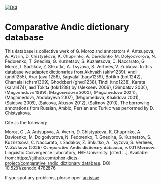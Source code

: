 [![DOI](https://zenodo.org/badge/368442325.svg)](https://zenodo.org/badge/latestdoi/368442325)

# Comparative Andic dictionary database

This database is collective work of G. Moroz and annotators  A. Antsupova, A. Averin, D. Chistyakova, K. Chuprinko,  A. Davidenko, M. Dolgodvorova, N. Fedorenko, T. Gnedina, G. Kuznetsov, S. Kuznetsova, C. Naccarato, G. Moroz, I. Sadakov, Z. Shkutko, A. Tsyzova, S. Verhees, V. Zubkova. In this database we adapted dictionaries from Akhvakh (akhv1239), Andi (andi1255), Avar (avar1256), Bagvalal (bagv1239), Botlikh (botl1242), Chamalal (cham1309), Ghodoberi (ghod1238), Tindi (tind1238), Karata (kara1474), and Tokita (toki1238) by
(Alekseev 2006), (Gimbatov 2006), (Magomedova 1999), (Magomedova 2003), (Magomedova 2004),  (Magomedova, Abdulayeva 2007), (Magomedova, Khalidova 2001), (Saidova 2006), (Saidova, Abusov 2012), (Salimov 2010). The borrowing annotations from Russian, Arabic, Persian and Turkic was performed by D. Chistyakova.

Cite as the following:

Moroz, G., A. Antsupova, A. Averin, D. Chistyakova, K. Chuprinko, A. Davidenko, M. Dolgodvorova, N. Fedorenko, T. Gnedina, G. Kuznetsov, S. Kuznetsova, C. Naccarato, I. Sadakov, Z. Shkutko, A. Tsyzova, S. Verhees, V. Zubkova (2025) Comparative Andic dictionary database, v. 0.11 Moscow: Linguistic Convergence Laboratory, HSE University. [cited ...]. Available from: 
https://github.com/phon-dicts-project/comparative_andic_dictionary_database. DOI: 10.5281/zenodo.4782876

If you spot any problems, please open [an issue](https://github.com/phon-dicts-project/comparative_andic_dictionary_database/issues/new).
